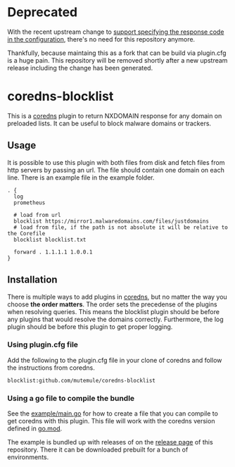 # Deprecated

With the recent upstream change to [support specifying the response code in the
configuration](https://github.com/relekang/coredns-blocklist/pull/58), there's
no need for this repository anymore.

Thankfully, because maintaing this as a fork that can be build via plugin.cfg
is a huge pain. This repository will be removed shortly after a new upstream
release including the change has been generated.

# coredns-blocklist

This is a [coredns][] plugin to return NXDOMAIN response for any domain
on preloaded lists. It can be useful to block malware domains or trackers.

## Usage

It is possible to use this plugin with both files from disk and fetch
files from http servers by passing an url. The file should contain one
domain on each line. There is an example file in the example folder.

```
. {
  log
  prometheus

  # load from url
  blocklist https://mirror1.malwaredomains.com/files/justdomains
  # load from file, if the path is not absolute it will be relative to the Corefile
  blocklist blocklist.txt

  forward . 1.1.1.1 1.0.0.1
}
```

## Installation

There is multiple ways to add plugins in [coredns][], but no matter the
way you choose **the order matters**. The order sets the precedense of
the plugins when resolving queries. This means the blocklist plugin
should be before any plugins that would resolve the domains correctly.
Furthermore, the log plugin should be before this plugin to get proper
logging.

### Using plugin.cfg file

Add the following to the plugin.cfg file in your clone of coredns and follow
the instructions from coredns.

```
blocklist:github.com/mutemule/coredns-blocklist
```

### Using a go file to compile the bundle

See the [example/main.go](./example/main.go) for how to create a file that you
can compile to get coredns with this plugin. This file will work with the
coredns version defined in [go.mod](./go.mod).

The example is bundled up with releases of on the [release page][] of this
repository. There it can be downloaded prebuilt for a bunch of environments.

[coredns]: https://coredns.io
[release page]: https://github.com/mutemule/coredns-blocklist/releases
